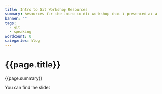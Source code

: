 ```yaml
---
title: Intro to Git Workshop Resources
summary: Resources for the Intro to Git workshop that I presented at a hackathon called DefHacks.
banner: ""
tags:
  - git
  - speaking
wordcount: 0
categories: blog
---
```


# {{page.title}}

<div class="subtitle">{{page.summary}}</div>

You can find the slides 